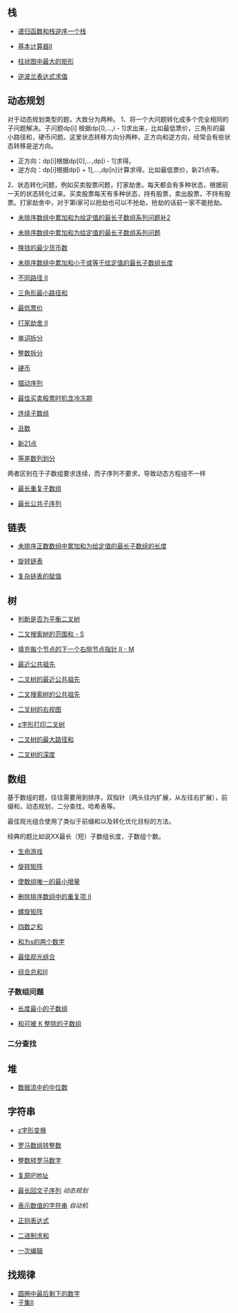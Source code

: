 ## 栈
- [递归函数和栈逆序一个栈](https://github.com/TheDiscoverer/blog/blob/master/%E5%88%B7%E9%A2%98/%E7%94%A8%E9%80%92%E5%BD%92%E5%87%BD%E6%95%B0%E5%92%8C%E6%A0%88%E9%80%86%E5%BA%8F%E4%B8%80%E4%B8%AA%E6%A0%88.md)

- [基本计算器II](https://github.com/TheDiscoverer/blog/blob/master/%E5%88%B7%E9%A2%98/%E5%9F%BA%E6%9C%AC%E8%AE%A1%E7%AE%97%E5%99%A8II.md)

- [柱状图中最大的矩形](https://github.com/TheDiscoverer/blog/blob/master/刷题/柱状图中最大的矩形.md)

- [逆波兰表达式求值](https://github.com/TheDiscoverer/blog/blob/master/刷题/逆波兰表达式求值.md)

## 动态规划
对于动态规划类型的题，大致分为两种。
1、将一个大问题转化成多个完全相同的子问题解决。子问题dp[i] 根据dp[0,...,i - 1]求出来，比如最低票价，三角形的最小路径和，硬币问题。这里状态转移方向分两种，正方向和逆方向，经常会有些状态转移是逆方向。
- 正方向：dp[i]根据dp[0],...,dp[i - 1]求得。
- 逆方向：dp[i]根据dp[i + 1],...,dp[n]计算求得。比如最低票价，新21点等。

2、状态转化问题，例如买卖股票问题，打家劫舍。每天都会有多种状态，根据前一天的状态转化过来。买卖股票每天有多种状态，持有股票，卖出股票，不持有股票。打家劫舍中，对于第i家可以抢劫也可以不抢劫，抢劫的话前一家不能抢劫。

- [未排序数组中累加和为给定值的最长子数组系列问题补2](https://github.com/TheDiscoverer/blog/blob/master/%E5%88%B7%E9%A2%98/%E6%9C%AA%E6%8E%92%E5%BA%8F%E6%95%B0%E7%BB%84%E4%B8%AD%E7%B4%AF%E5%8A%A0%E5%92%8C%E4%B8%BA%E7%BB%99%E5%AE%9A%E5%80%BC%E7%9A%84%E6%9C%80%E9%95%BF%E5%AD%90%E6%95%B0%E7%BB%84%E7%B3%BB%E5%88%97%E9%97%AE%E9%A2%98%E8%A1%A52.md)

- [未排序数组中累加和为给定值的最长子数组系列问题](https://github.com/TheDiscoverer/blog/blob/master/%E5%88%B7%E9%A2%98/%E6%9C%AA%E6%8E%92%E5%BA%8F%E6%95%B0%E7%BB%84%E4%B8%AD%E7%B4%AF%E5%8A%A0%E5%92%8C%E4%B8%BA%E7%BB%99%E5%AE%9A%E5%80%BC%E7%9A%84%E6%9C%80%E9%95%BF%E5%AD%90%E6%95%B0%E7%BB%84%E9%95%BF%E5%BA%A6.md)

- [换钱的最少货币数](https://github.com/TheDiscoverer/blog/blob/master/%E5%88%B7%E9%A2%98/%E6%8D%A2%E9%92%B1%E7%9A%84%E6%9C%80%E5%B0%91%E8%B4%A7%E5%B8%81%E6%95%B0.md)

- [未排序数组中累加和小于或等于给定值的最长子数组长度](https://github.com/TheDiscoverer/blog/blob/master/%E5%88%B7%E9%A2%98/%E6%9C%AA%E6%8E%92%E5%BA%8F%E6%95%B0%E7%BB%84%E4%B8%AD%E7%B4%AF%E5%8A%A0%E5%92%8C%E5%B0%8F%E4%BA%8E%E6%88%96%E7%AD%89%E4%BA%8E%E7%BB%99%E5%AE%9A%E5%80%BC%E7%9A%84%E6%9C%80%E9%95%BF%E5%AD%90%E6%95%B0%E7%BB%84%E9%95%BF%E5%BA%A6.md)

- [不同路径 II](https://github.com/TheDiscoverer/blog/blob/master/刷题/不同路径%20II.md)

- [三角形最小路径和](https://github.com/TheDiscoverer/blog/blob/master/刷题/三角形最小路径和.md)

- [最低票价](https://github.com/TheDiscoverer/blog/blob/master/刷题/最低票价.md)

- [打家劫舍 II](https://github.com/TheDiscoverer/blog/blob/master/刷题/打家劫舍%20II.md)

- [单词拆分](https://github.com/TheDiscoverer/blog/blob/master/刷题/单词拆分.md)

- [整数拆分](https://github.com/TheDiscoverer/blog/blob/master/刷题/整数拆分.md)

- [硬币](https://github.com/TheDiscoverer/blog/blob/master/刷题/硬币.md)

- [摆动序列](https://github.com/TheDiscoverer/blog/blob/master/刷题/摆动序列.md)

- [最佳买卖股票时机含冷冻期](https://github.com/TheDiscoverer/blog/blob/master/刷题/最佳买卖股票时机含冷冻期.md)

- [连续子数组](https://github.com/TheDiscoverer/blog/blob/master/刷题/连续的子数组和.md)

- [丑数](https://github.com/TheDiscoverer/blog/blob/master/刷题/丑数.md)

- [新21点](https://github.com/TheDiscoverer/blog/blob/master/刷题/新21点.md)

- [等差数列划分](https://github.com/TheDiscoverer/blog/blob/master/刷题/等差数列划分.md)

两者区别在于子数组要求连续，而子序列不要求，导致动态方程组不一样
- [最长重复子数组](https://github.com/TheDiscoverer/blog/blob/master/刷题/最长重复子数组.md)

- [最长公共子序列](https://github.com/TheDiscoverer/blog/blob/master/刷题/最长公共子序列.md)

## 链表

- [未排序正数数组中累加和为给定值的最长子数组的长度](https://github.com/TheDiscoverer/blog/blob/master/%E5%88%B7%E9%A2%98/%E6%9C%AA%E6%8E%92%E5%BA%8F%E6%AD%A3%E6%95%B0%E6%95%B0%E7%BB%84%E4%B8%AD%E7%B4%AF%E5%8A%A0%E5%92%8C%E4%B8%BA%E7%BB%99%E5%AE%9A%E5%80%BC%E7%9A%84%E6%9C%80%E9%95%BF%E5%AD%90%E6%95%B0%E7%BB%84%E7%9A%84%E9%95%BF%E5%BA%A6.md)

- [旋转链表](https://github.com/TheDiscoverer/blog/blob/master/刷题/旋转链表.md)

- [复杂链表的赋值](https://github.com/TheDiscoverer/blog/blob/master/%E5%88%B7%E9%A2%98/%E5%A4%8D%E6%9D%82%E9%93%BE%E8%A1%A8%E7%9A%84%E5%A4%8D%E5%88%B6.md)

## 树
- [判断是否为平衡二叉树](https://github.com/TheDiscoverer/blog/blob/master/%E5%88%B7%E9%A2%98/%E5%B9%B3%E8%A1%A1%E4%BA%8C%E5%8F%89%E6%A0%91.md)

- [二叉搜索树的范围和 - S](https://github.com/TheDiscoverer/blog/blob/master/%E5%88%B7%E9%A2%98/%E4%BA%8C%E5%8F%89%E6%90%9C%E7%B4%A2%E6%A0%91%E7%9A%84%E8%8C%83%E5%9B%B4%E5%92%8C.md)

- [填充每个节点的下一个右侧节点指针 II - M](https://github.com/TheDiscoverer/blog/blob/master/%E5%88%B7%E9%A2%98/%E5%A1%AB%E5%85%85%E6%AF%8F%E4%B8%AA%E8%8A%82%E7%82%B9%E7%9A%84%E4%B8%8B%E4%B8%80%E4%B8%AA%E5%8F%B3%E4%BE%A7%E8%8A%82%E7%82%B9%E6%8C%87%E9%92%88.md)

- [最近公共祖先](https://github.com/TheDiscoverer/blog/blob/master/%E5%88%B7%E9%A2%98/%E6%9C%80%E8%BF%91%E5%85%AC%E5%85%B1%E7%A5%96%E5%85%88.md)

- [二叉树的最近公共祖先](https://github.com/TheDiscoverer/blog/blob/master/%E5%88%B7%E9%A2%98/%E4%BA%8C%E5%8F%89%E6%A0%91%E7%9A%84%E6%9C%80%E8%BF%91%E5%85%AC%E5%85%B1%E7%A5%96%E5%85%88.md)

- [二叉搜索树的公共祖先](https://github.com/TheDiscoverer/blog/blob/master/刷题/二叉搜索树的最近公共祖先.md)

- [二叉树的右视图](https://github.com/TheDiscoverer/blog/blob/master/刷题/二叉树的右视图.md)

- [z字形打印二叉树](https://github.com/TheDiscoverer/blog/blob/master/刷题/z字形打印二叉树.md)

- [二叉树的最大路径和](https://github.com/TheDiscoverer/blog/blob/master/刷题/二叉树中的最大路径和.md)

- [二叉树的深度](https://github.com/TheDiscoverer/blog/blob/master/刷题/二叉树的深度.md)

## 数组

基于数组的题，往往需要用到排序，双指针（两头往内扩展，从左往右扩展），前缀和，动态规划，二分查找，哈希表等。

最佳观光组合使用了类似于前缀和以及转化优化目标的方法。

经典的题比如说XX最长（短）子数组长度，子数组个数。

- [生命游戏](https://github.com/TheDiscoverer/blog/blob/master/%E5%88%B7%E9%A2%98/%E7%94%9F%E5%91%BD%E6%B8%B8%E6%88%8F.md)

- [旋转矩阵](https://github.com/TheDiscoverer/blog/blob/master/刷题/旋转矩阵.md)

- [使数组唯一的最小增量](https://github.com/TheDiscoverer/blog/blob/master/刷题/使数组唯一的最小增量.md)

- [删除排序数组中的重复项 II](https://github.com/TheDiscoverer/blog/blob/master/刷题/删除排序数组中的重复项%20II.md)

- [螺旋矩阵](https://github.com/TheDiscoverer/blog/blob/master/刷题/螺旋矩阵.md)

- [四数之和](https://github.com/TheDiscoverer/blog/blob/master/刷题/四数之和.md)

- [和为s的两个数字](https://github.com/TheDiscoverer/blog/blob/master/刷题/和为s的两个数字.md)

- [最佳观光组合](https://github.com/TheDiscoverer/blog/blob/master/刷题/最佳观光组合.md)

- [组合总和III](https://github.com/TheDiscoverer/blog/blob/master/刷题/组合总和III.md)

### 子数组问题

- [长度最小的子数组](https://github.com/TheDiscoverer/blog/blob/master/刷题/长度最小的子数组.md)

- [和可被 K 整除的子数组](https://github.com/TheDiscoverer/blog/blob/master/刷题/和可被%20K%20整除的子数组.md)

### 二分查找

## 堆

- [数据流中的中位数](https://github.com/TheDiscoverer/blog/blob/master/%E5%88%B7%E9%A2%98/%E6%95%B0%E6%8D%AE%E6%B5%81%E7%9A%84%E4%B8%AD%E4%BD%8D%E6%95%B0.md)

## 字符串

- [z字形变换](https://github.com/TheDiscoverer/blog/blob/master/刷题/z字形变换.md)

- [罗马数组转整数](https://github.com/TheDiscoverer/blog/blob/master/刷题/罗马数字转整数.md)

- [整数转罗马数字](https://github.com/TheDiscoverer/blog/blob/master/刷题/整数转罗马数字.md)

- [复原IP地址](https://github.com/TheDiscoverer/blog/blob/master/刷题/复原IP地址.md)

- [最长回文子序列](https://github.com/TheDiscoverer/blog/blob/master/刷题/最长回文子序列.md)	*动态规划*

- [表示数值的字符串](https://github.com/TheDiscoverer/blog/blob/master/刷题/表示数值的字符串.md) 	*自动机*
			  
- [正则表达式](https://github.com/TheDiscoverer/blog/blob/master/刷题/正则表达式匹配.md)

- [二进制求和](https://github.com/TheDiscoverer/blog/blob/master/刷题/二进制求和.md)

- [一次编辑](https://github.com/TheDiscoverer/blog/blob/master/刷题/一次编辑.md)


## 找规律

- [圆圈中最后剩下的数字](https://github.com/TheDiscoverer/blog/blob/master/刷题/圆圈中最后剩下的数字.md)
- [子集II](https://github.com/TheDiscoverer/blog/blob/master/刷题/子集%20II.md)